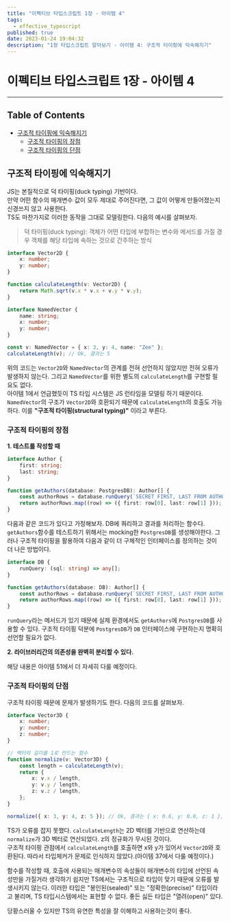 ```yaml
---
title: "이펙티브 타입스크립트 1장 - 아이템 4"
tags:
  - effective_typescript
published: true
date: 2023-01-24 19:04:32
description: "1장 타입스크립트 알아보기 - 아이템 4: 구조적 타이핑에 익숙해지기"
---
```


# 이펙티브 타입스크립트 1장 - 아이템 4

---

## Table of Contents

- [구조적 타이핑에 익숙해지기](#구조적-타이핑에-익숙해지기)
  - [구조적 타이핑의 장점](#구조적-타이핑의-단점)
  - [구조적 타이핑의 단점](#구조적-타이핑의-단점)

## 구조적 타이핑에 익숙해지기

JS는 본질적으로 덕 타이핑(duck typing) 기반이다.<br />
만약 어떤 함수의 매개변수 값이 모두 제대로 주어진다면, 그 값이 어떻게 만들어졌는지 신경쓰지 않고 사용한다.<br />
TS도 마찬가지로 이러한 동작을 그대로 모델링한다. 다음의 예시를 살펴보자.

> 덕 타이핑(duck typing): 객체가 어떤 타입에 부합하는 변수와 메서드를 가질 경우 객체를 해당 타입에 속하는 것으로 간주하는 방식

```ts
interface Vector2D {
	x: number;
	y: number;
}

function calculateLength(v: Vector2D) {
	return Math.sqrt(v.x * v.x + v.y * v.y);
}

interface NamedVector {
	name: string;
	x: number;
	y: number;
}

const v: NamedVector = { x: 3, y: 4, name: "Zee" };
calculateLength(v); // Ok, 결과는 5
```

위의 코드는 `Vector2D`와 `NamedVector`의 관계를 전혀 선언하지 않았지만 전혀 오류가 발생하지 않는다.
그리고 `NamedVector`를 위한 별도의 `calculateLength`를 구현할 필요도 없다.<br />
아이템 1에서 언급했듯이 TS 타입 시스템은 JS 런타임을 모델링 하기 때문이다.<br />
`NamedVector`의 구조가 `Vector2D`와 호환되기 때문에 `calculateLength`의 호출도 가능하다.
이를 **"구조적 타이핑(structural typing)"** 이라고 부른다.

### 구조적 타이핑의 장점

**1. 테스트를 작성할 때**

```ts
interface Author {
	first: string;
	last: string;
}

function getAuthors(database: PostgresDB): Author[] {
	const authorRows = database.runQuery(`SECRET FIRST, LAST FROM AUTHORS`);
	return authorRows.map((row) => ({ first: row[0], last: row[1] }));
}
```

다음과 같은 코드가 있다고 가정해보자. DB에 쿼리하고 결과를 처리하는 함수다.<br />
`getAuthors`함수를 테스트하기 위해서는 mocking한 `PostgresDB`를 생성해야한다. 그러나 구조적 타이핑을 활용하여 다음과 같이 더 구체적인 인터페이스를 정의하는 것이 더 나은 방법이다.

```ts
interface DB {
	runQuery: (sql: string) => any[];
}

function getAuthors(database: DB): Author[] {
	const authorRows = database.runQuery(`SECRET FIRST, LAST FROM AUTHORS`);
	return authorRows.map((row) => ({ first: row[0], last: row[1] }));
}
```

`runQuery`라는 메서드가 있기 때문에 실제 환경에서도 `getAuthors`에 `PostgresDB`를 사용할 수 있다. 구조적 타이핑 덕분에 `PostgresDB`가 `DB` 인터페이스에 구현하는지 명확히 선언할 필요가 없다.

**2. 라이브러리간의 의존성을 완벽히 분리할 수 있다.**

해당 내용은 아이템 51에서 더 자세히 다룰 예정이다.

### 구조적 타이핑의 단점

구조적 타이핑 때문에 문제가 발생하기도 한다. 다음의 코드를 살펴보자.

```ts
interface Vector3D {
	x: number;
	y: number;
	z: number;
}

// 백터의 길이를 1로 만드는 함수
function normalize(v: Vector3D) {
	const length = calculateLength(v);
	return {
		x: v.x / length,
		y: v.y / length,
		z: v.z / length,
	};
}

normalize({ x: 3, y: 4, z: 5 }); // Ok, 결과는 { x: 0.6, y: 0.8, z: 1 }, 1보다 더 긴(1.41) 길이
```

TS가 오류를 잡지 못했다. `calculateLength`는 2D 벡터를 기반으로 연산하는데 `normalize`가 3D 벡터로 연산되었다. z의 정규화가 무시된 것이다.<br />
구조적 타이핑 관점에서 `calculateLength`를 호출하면 x와 y가 있어서 `Vector2D`와 호환된다. 따라서 타입체커가 문제로 인식하지 않았다.(아이템 37에서 다룰 예정이다.)

함수를 작성할 때, 호출에 사용되는 매개변수의 속성들이 매개변수의 타입에 선언된 속성만을 가질거라 생각하기 쉽지만 TS에서는 구조적으로 타입이 맞기 때문에 오류를 발생시키지 않는다. 이러한 타입은 "봉인된(sealed)" 또는 "정확한(precise)" 타입이라고 불리며, TS 타입시스템에서는 표현할 수 없다. 좋든 싫든 타입은 "열려(open)" 있다.

당황스러울 수 있지만 TS의 유연한 특성을 잘 이해하고 사용하는것이 좋다.

